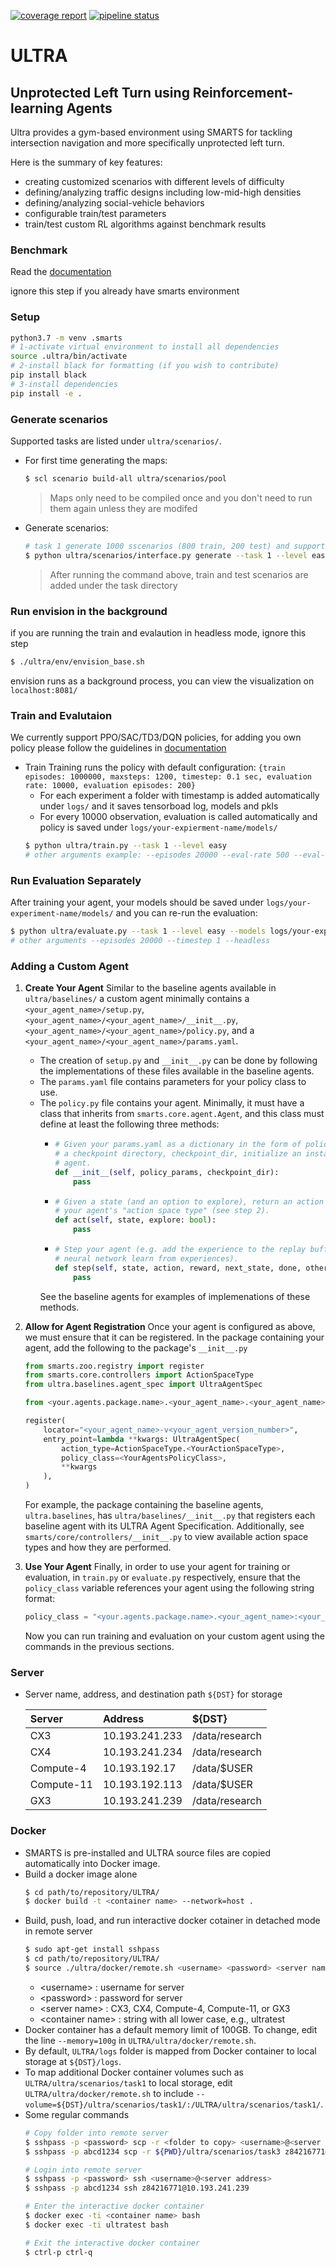 [![coverage report](https://gitlab.smartsai.xyz/smarts/ULTRA/badges/master/coverage.svg)](https://gitlab.smartsai.xyz/smarts/ULTRA/-/commits/master)
[![pipeline status](https://gitlab.smartsai.xyz/smarts/ULTRA/badges/master/pipeline.svg)](https://gitlab.smartsai.xyz/smarts/ULTRA/-/commits/master)

# ULTRA

Unprotected Left Turn using Reinforcement-learning Agents
---
Ultra provides a gym-based environment using SMARTS for tackling intersection navigation and more specifically unprotected left turn.

Here is the summary of key features:
 - creating customized scenarios with different levels of difficulty
 - defining/analyzing traffic designs including low-mid-high densities
 - defining/analyzing social-vehicle behaviors
 - configurable train/test parameters
 - train/test custom RL algorithms against benchmark results

### Benchmark

Read the [documentation](https://gitlab.smartsai.xyz/smarts/ULTRA/-/wikis/Benchmark)


ignore this step if you already have smarts environment
### Setup
  ```sh
  python3.7 -m venv .smarts
  # 1-activate virtual environment to install all dependencies
  source .ultra/bin/activate
  # 2-install black for formatting (if you wish to contribute)
  pip install black
  # 3-install dependencies
  pip install -e .
  ```

### Generate scenarios

Supported tasks are listed under `ultra/scenarios/`.

- For first time generating the maps:
  ```sh
  $ scl scenario build-all ultra/scenarios/pool
  ```
  > Maps only need to be compiled once and you don't need to run them again unless they are modifed
- Generate scenarios:
  ``` sh
  # task 1 generate 1000 sscenarios (800 train, 200 test) and supports 2 levels of difficulties for more info refer to our documentaion
  $ python ultra/scenarios/interface.py generate --task 1 --level easy
  ```
  > After running the command above, train and test scenarios are added under the task directory

### Run envision in the background
if you are running the train and evalaution in headless mode, ignore this step
```sh
$ ./ultra/env/envision_base.sh
```
envision runs as a background process, you can view the visualization on `localhost:8081/`

### Train and Evalutaion
We currently support PPO/SAC/TD3/DQN policies, for adding you own policy please follow the guidelines in [documentation](https://gitlab.smartsai.xyz/smarts/ULTRA/-/wikis/Benchmark)
- Train
  Training runs the policy with default configuration:
  `
  {train episodes: 1000000, maxsteps: 1200, timestep: 0.1 sec, evaluation rate: 10000, evaluation episodes: 200}
  `
  - For each experiment a folder with timestamp is added automatically under `logs/` and it saves tensorboad log, models and pkls
  - For every 10000 observation, evaluation is called automatically and policy is saved under `logs/your-expierment-name/models/`
  ```sh
  $ python ultra/train.py --task 1 --level easy 
  # other arguments example: --episodes 20000 --eval-rate 500 --eval-episodes 200 --timestep 1 --headless
  ```
### Run Evaluation Separately
After training your agent, your models should be saved under `logs/your-experiment-name/models/` and you can re-run the evaluation:
  ```sh
  $ python ultra/evaluate.py --task 1 --level easy --models logs/your-expierment-name/models
  # other arguments --episodes 20000 --timestep 1 --headless
  ```

### Adding a Custom Agent
1. **Create Your Agent**
    Similar to the baseline agents available in `ultra/baselines/` a custom agent minimally contains a `<your_agent_name>/setup.py`, `<your_agent_name>/<your_agent_name>/__init__.py`, `<your_agent_name>/<your_agent_name>/policy.py`, and a `<your_agent_name>/<your_agent_name>/params.yaml`.
    - The creation of `setup.py` and `__init__.py` can be done by following the implementations of these files available in the baseline agents.
    - The `params.yaml` file contains parameters for your policy class to use.
    - The `policy.py` file contains your agent. Minimally, it must have a class that inherits from `smarts.core.agent.Agent`, and this class must define at least the following three methods:
      - ```python
        # Given your params.yaml as a dictionary in the form of policy_params, and
        # a checkpoint directory, checkpoint_dir, initialize an instance of your
        # agent.
        def __init__(self, policy_params, checkpoint_dir):
            pass
        ```
      - ```python
        # Given a state (and an option to explore), return an action according to
        # your agent's "action space type" (see step 2).
        def act(self, state, explore: bool):
            pass
        ```
      - ```python
        # Step your agent (e.g. add the experience to the replay buffer and have the
        # neural network learn from experiences).
        def step(self, state, action, reward, next_state, done, others):
            pass
        ```
      See the baseline agents for examples of implemenations of these methods.
2. **Allow for Agent Registration**
    Once your agent is configured as above, we must ensure that it can be registered. In the package containing your agent, add the following  to the package's `__init__.py`
    ```python
    from smarts.zoo.registry import register
    from smarts.core.controllers import ActionSpaceType
    from ultra.baselines.agent_spec import UltraAgentSpec

    from <your.agents.package.name>.<your_agent_name>.<your_agent_name>.policy import <YourAgentsPolicyClass>

    register(
        locator="<your_agent_name>-v<your_agent_version_number>",
        entry_point=lambda **kwargs: UltraAgentSpec(
            action_type=ActionSpaceType.<YourActionSpaceType>,
            policy_class=<YourAgentsPolicyClass>,
            **kwargs
        ),
    )
    ```
    For example, the package containing the baseline agents, `ultra.baselines`, has `ultra/baselines/__init__.py` that registers each baseline agent with its ULTRA Agent Specification.
    Additionally, see `smarts/core/controllers/__init__.py` to view available action space types and how they are performed.

3. **Use Your Agent**
    Finally, in order to use your agent for training or evaluation, in `train.py` or `evaluate.py` respectively, ensure that the `policy_class` variable references your agent using the following string format:
    ```python
    policy_class = "<your.agents.package.name>.<your_agent_name>:<your_agent_name>-v<your_agent_version_number>"
    ```
    Now you can run training and evaluation on your custom agent using the commands in the previous sections.

### Server
- Server name, address, and destination path `${DST}` for storage

  |Server|Address|${DST}|
  |:----|:----|:----|
  |CX3|10.193.241.233|/data/research|
  |CX4|10.193.241.234|/data/research|
  |Compute-4|10.193.192.17|/data/$USER|
  |Compute-11|10.193.192.113|/data/$USER|
  |GX3|10.193.241.239|/data/research|  

### Docker
- SMARTS is pre-installed and ULTRA source files are copied automatically into Docker image.
- Build a docker image alone
  ```sh
  $ cd path/to/repository/ULTRA/
  $ docker build -t <container name> --network=host .
  ```
- Build, push, load, and run interactive docker cotainer in detached mode in remote server
  ```sh
  $ sudo apt-get install sshpass
  $ cd path/to/repository/ULTRA/
  $ source ./ultra/docker/remote.sh <username> <password> <server name> <container name> .
  ```
  - \<username>       : username for server   
  - \<password>       : password for server   
  - \<server name>    : CX3, CX4, Compute-4, Compute-11, or GX3   
  - \<container name> : string with all lower case, e.g., ultratest
- Docker container has a default memory limit of 100GB. To change, edit the line `--memory=100g` in `ULTRA/ultra/docker/remote.sh`.
- By default, `ULTRA/logs` folder is mapped from Docker container to local storage at `${DST}/logs`.
- To map additional Docker container volumes such as `ULTRA/ultra/scenarios/task1` to local storage, edit `ULTRA/ultra/docker/remote.sh` to include `--volume=${DST}/ultra/scenarios/task1/:/ULTRA/ultra/scenarios/task1/`.
- Some regular commands
  ```sh
  # Copy folder into remote server
  $ sshpass -p <password> scp -r <folder to copy> <username>@<server address>:<destination path>
  $ sshpass -p abcd1234 scp -r ${PWD}/ultra/scenarios/task3 z84216771@10.193.241.239:/data/research/ultra/scenarios/

  # Login into remote server
  $ sshpass -p <password> ssh <username>@<server address>
  $ sshpass -p abcd1234 ssh z84216771@10.193.241.239

  # Enter the interactive docker container
  $ docker exec -ti <container name> bash
  $ docker exec -ti ultratest bash

  # Exit the interactive docker container
  $ ctrl-p ctrl-q
  ```
